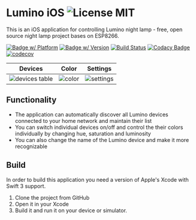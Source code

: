 Lumino iOS ![License MIT](https://go-shields.herokuapp.com/license-MIT-blue.png)
===============

This is an iOS application for controlling Lumino night lamp - free, open source night lamp project bases on ESP8266.

[![Badge w/ Platform](https://cocoapod-badges.herokuapp.com/p/NSStringMask/badge.svg)](https://cocoadocs.org/docsets/NSStringMask)
[![Badge w/ Version](https://cocoapod-badges.herokuapp.com/v/NSStringMask/badge.png)](https://cocoadocs.org/docsets/NSStringMask)
[![Build Status](https://travis-ci.org/anisimovsergey/lumino-ios.svg?branch=master)](https://travis-ci.org/anisimovsergey/lumino-ios)
[![Codacy Badge](https://api.codacy.com/project/badge/Grade/c58ab29d373b49e68408d3a3e59f55ae)](https://www.codacy.com/app/anisimovsergey/lumino-ios?utm_source=github.com&amp;utm_medium=referral&amp;utm_content=anisimovsergey/lumino-ios&amp;utm_campaign=Badge_Grade)
[![codecov](https://codecov.io/gh/anisimovsergey/lumino-ios/branch/master/graph/badge.svg)](https://codecov.io/gh/anisimovsergey/lumino-ios)

Devices            |  Color | Settings
:-------------------------:|:-------------------------:|:-------------------------:
![devices table](https://raw.githubusercontent.com/anisimovsergey/lumino-ios/master/Docs/Pics/table-form.png) | ![color](https://raw.githubusercontent.com/anisimovsergey/lumino-ios/master/Docs/Pics/color-form.png) | ![settings](https://raw.githubusercontent.com/anisimovsergey/lumino-ios/master/Docs/Pics/settings-form.png)

## Functionality
* The application can automatically discover all Lumino devices connected to your home network and maintain their list
* You can switch individual devices on/off and control the their colors individually by changing hue, saturation and luminosity
* You can also change the name of the Lumino device and make it more recognizable

## Build
In order to build this application you need a version of Apple's Xcode with Swift 3 support.
1. Clone the project from GitHub
2. Open it in your Xcode
3. Build it and run it on your device or simulator.
